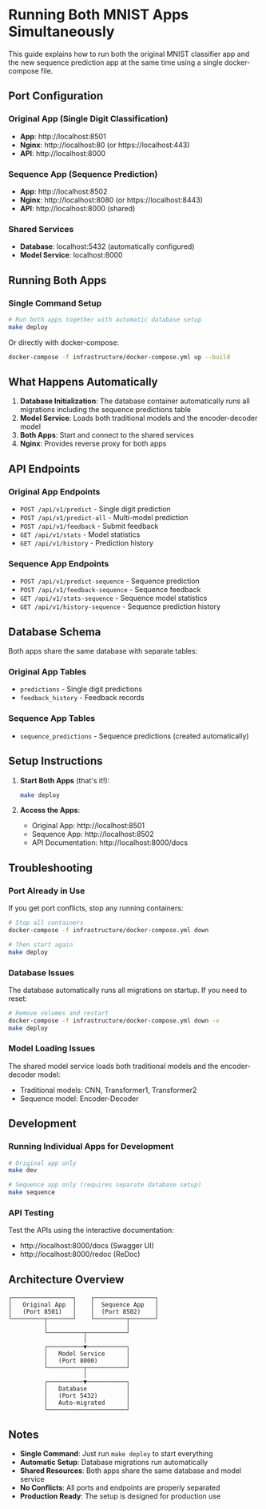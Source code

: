 # Running Both MNIST Apps Simultaneously

This guide explains how to run both the original MNIST classifier app and the new sequence prediction app at the same time using a single docker-compose file.

## Port Configuration

### **Original App (Single Digit Classification)**
- **App**: http://localhost:8501
- **Nginx**: http://localhost:80 (or https://localhost:443)
- **API**: http://localhost:8000

### **Sequence App (Sequence Prediction)**
- **App**: http://localhost:8502
- **Nginx**: http://localhost:8080 (or https://localhost:8443)
- **API**: http://localhost:8000 (shared)

### **Shared Services**
- **Database**: localhost:5432 (automatically configured)
- **Model Service**: localhost:8000

## Running Both Apps

### Single Command Setup
```bash
# Run both apps together with automatic database setup
make deploy
```

Or directly with docker-compose:
```bash
docker-compose -f infrastructure/docker-compose.yml up --build
```

## What Happens Automatically

1. **Database Initialization**: The database container automatically runs all migrations including the sequence predictions table
2. **Model Service**: Loads both traditional models and the encoder-decoder model
3. **Both Apps**: Start and connect to the shared services
4. **Nginx**: Provides reverse proxy for both apps

## API Endpoints

### **Original App Endpoints**
- `POST /api/v1/predict` - Single digit prediction
- `POST /api/v1/predict-all` - Multi-model prediction
- `POST /api/v1/feedback` - Submit feedback
- `GET /api/v1/stats` - Model statistics
- `GET /api/v1/history` - Prediction history

### **Sequence App Endpoints**
- `POST /api/v1/predict-sequence` - Sequence prediction
- `POST /api/v1/feedback-sequence` - Sequence feedback
- `GET /api/v1/stats-sequence` - Sequence model statistics
- `GET /api/v1/history-sequence` - Sequence prediction history

## Database Schema

Both apps share the same database with separate tables:

### **Original App Tables**
- `predictions` - Single digit predictions
- `feedback_history` - Feedback records

### **Sequence App Tables**
- `sequence_predictions` - Sequence predictions (created automatically)

## Setup Instructions

1. **Start Both Apps** (that's it!):
   ```bash
   make deploy
   ```

2. **Access the Apps**:
   - Original App: http://localhost:8501
   - Sequence App: http://localhost:8502
   - API Documentation: http://localhost:8000/docs

## Troubleshooting

### Port Already in Use
If you get port conflicts, stop any running containers:
```bash
# Stop all containers
docker-compose -f infrastructure/docker-compose.yml down

# Then start again
make deploy
```

### Database Issues
The database automatically runs all migrations on startup. If you need to reset:
```bash
# Remove volumes and restart
docker-compose -f infrastructure/docker-compose.yml down -v
make deploy
```

### Model Loading Issues
The shared model service loads both traditional models and the encoder-decoder model:
- Traditional models: CNN, Transformer1, Transformer2
- Sequence model: Encoder-Decoder

## Development

### Running Individual Apps for Development
```bash
# Original app only
make dev

# Sequence app only (requires separate database setup)
make sequence
```

### API Testing
Test the APIs using the interactive documentation:
- http://localhost:8000/docs (Swagger UI)
- http://localhost:8000/redoc (ReDoc)

## Architecture Overview

```
┌─────────────────┐    ┌─────────────────┐
│   Original App  │    │  Sequence App   │
│   (Port 8501)   │    │  (Port 8502)    │
└─────────┬───────┘    └─────────┬───────┘
          │                      │
          └──────────┬───────────┘
                     │
          ┌──────────▼───────────┐
          │   Model Service      │
          │   (Port 8000)        │
          └──────────┬───────────┘
                     │
          ┌──────────▼───────────┐
          │   Database           │
          │   (Port 5432)        │
          │   Auto-migrated      │
          └──────────────────────┘
```

## Notes

- **Single Command**: Just run `make deploy` to start everything
- **Automatic Setup**: Database migrations run automatically
- **Shared Resources**: Both apps share the same database and model service
- **No Conflicts**: All ports and endpoints are properly separated
- **Production Ready**: The setup is designed for production use 